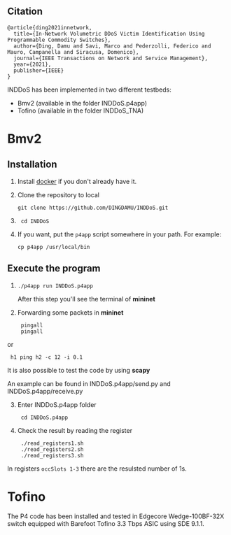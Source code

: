 Citation
--------
```
@article{ding2021innetwork,
  title={In-Network Volumetric DDoS Victim Identification Using Programmable Commodity Switches},
  author={Ding, Damu and Savi, Marco and Pederzolli, Federico and Mauro, Campanella and Siracusa, Domenico},
  journal={IEEE Transactions on Network and Service Management},
  year={2021},
  publisher={IEEE}
}
```
INDDoS has been implemented in two different testbeds:
* Bmv2 (available in the folder INDDoS.p4app)
* Tofino (available in the folder INDDoS\_TNA)

# Bmv2

Installation
------------

1. Install [docker](https://docs.docker.com/engine/installation/) if you don't
   already have it.

2. Clone the repository to local 

    ```
    git clone https://github.com/DINGDAMU/INDDoS.git  
    ```

3. ```
    cd INDDoS
   ```

4. If you want, put the `p4app` script somewhere in your path. For example:

    ```
    cp p4app /usr/local/bin
    ```

Execute the program
--------------

1.  ```
    ./p4app run INDDoS.p4app 
    ```
    After this step you'll see the terminal of **mininet**
2. Forwarding some packets in **mininet**

   ```
    pingall
    pingall
   ```
or 
   ```
    h1 ping h2 -c 12 -i 0.1
   ```

It is also possible to test the code by using **scapy**

An example can be found in INDDoS.p4app/send.py and INDDoS.p4app/receive.py


3. Enter INDDoS.p4app folder
   ```
    cd INDDoS.p4app 
   ```
4. Check the result by reading the register
   ```
    ./read_registers1.sh
    ./read_registers2.sh
    ./read_registers3.sh
   ```
 
 In registers `occSlots 1-3` there are the resulsted number of 1s.

# Tofino
The P4 code has been installed and tested in Edgecore Wedge-100BF-32X switch equipped with Barefoot Tofino 3.3 Tbps ASIC using SDE 9.1.1. 


